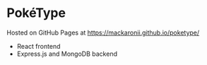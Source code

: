 # PokéType

Hosted on GitHub Pages at https://mackaronii.github.io/poketype/
* React frontend
* Express.js and MongoDB backend

